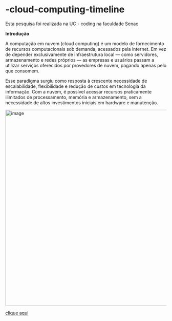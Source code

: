 # -cloud-computing-timeline

Esta pesquisa foi realizada na UC - coding na faculdade Senac

<strong>Introdução</strong>

A computação em nuvem (cloud computing) é um modelo de fornecimento de recursos computacionais sob demanda, acessados pela internet. Em vez de depender exclusivamente de infraestrutura local — como servidores, armazenamento e redes próprios — as empresas e usuários passam a utilizar serviços oferecidos por provedores de nuvem, pagando apenas pelo que consomem.

Esse paradigma surgiu como resposta à crescente necessidade de escalabilidade, flexibilidade e redução de custos em tecnologia da informação. Com a nuvem, é possível acessar recursos praticamente ilimitados de processamento, memória e armazenamento, sem a necessidade de altos investimentos iniciais em hardware e manutenção.

<img width="1593" height="610" alt="image" src="https://github.com/user-attachments/assets/53b22b54-d8ad-4839-a0f1-df554fa50554" />



[clique aqui](https://www.figma.com/board/cjVouf2CAGxeYZtyrawlp9/trabalho-de-colding?node-id=0-1&t=4gdk8m7WVTRZrMIW-1)

